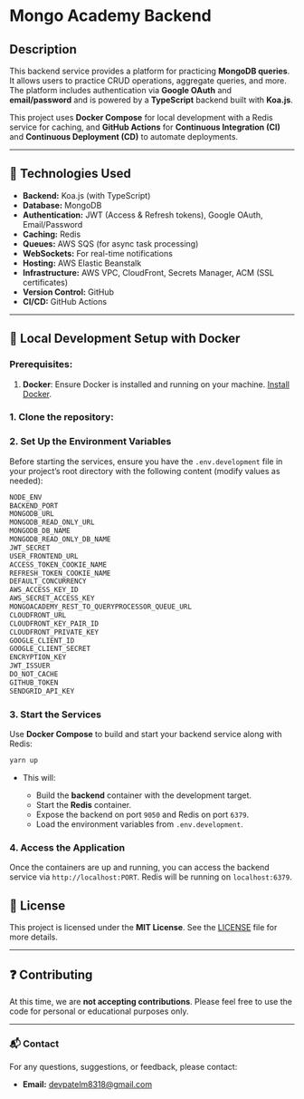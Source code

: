# Mongo Academy Backend

## Description

This backend service provides a platform for practicing **MongoDB queries**. It allows users to practice CRUD operations, aggregate queries, and more. The platform includes authentication via **Google OAuth** and **email/password** and is powered by a **TypeScript** backend built with **Koa.js**.

This project uses **Docker Compose** for local development with a Redis service for caching, and **GitHub Actions** for **Continuous Integration (CI)** and **Continuous Deployment (CD)** to automate deployments.

---
## 🔧 Technologies Used

* **Backend:** Koa.js (with TypeScript)
* **Database:** MongoDB
* **Authentication:** JWT (Access & Refresh tokens), Google OAuth, Email/Password
* **Caching:** Redis
* **Queues:** AWS SQS (for async task processing)
* **WebSockets:** For real-time notifications
* **Hosting:** AWS Elastic Beanstalk
* **Infrastructure:** AWS VPC, CloudFront, Secrets Manager, ACM (SSL certificates)
* **Version Control:** GitHub
* **CI/CD:** GitHub Actions

---

## 🧰 Local Development Setup with Docker

### Prerequisites:

1. **Docker**: Ensure Docker is installed and running on your machine. [Install Docker](https://www.docker.com/get-started).

### 1. Clone the repository:

### 2. Set Up the Environment Variables

Before starting the services, ensure you have the `.env.development` file in your project’s root directory with the following content (modify values as needed):

```bash
NODE_ENV
BACKEND_PORT
MONGODB_URL
MONGODB_READ_ONLY_URL
MONGODB_DB_NAME
MONGODB_READ_ONLY_DB_NAME
JWT_SECRET
USER_FRONTEND_URL
ACCESS_TOKEN_COOKIE_NAME
REFRESH_TOKEN_COOKIE_NAME
DEFAULT_CONCURRENCY
AWS_ACCESS_KEY_ID
AWS_SECRET_ACCESS_KEY
MONGOACADEMY_REST_TO_QUERYPROCESSOR_QUEUE_URL
CLOUDFRONT_URL
CLOUDFRONT_KEY_PAIR_ID
CLOUDFRONT_PRIVATE_KEY
GOOGLE_CLIENT_ID
GOOGLE_CLIENT_SECRET
ENCRYPTION_KEY
JWT_ISSUER
DO_NOT_CACHE
GITHUB_TOKEN
SENDGRID_API_KEY
```

### 3. Start the Services

Use **Docker Compose** to build and start your backend service along with Redis:

```bash
yarn up
```

* This will:

  * Build the **backend** container with the development target.
  * Start the **Redis** container.
  * Expose the backend on port `9050` and Redis on port `6379`.
  * Load the environment variables from `.env.development`.

### 4. Access the Application

Once the containers are up and running, you can access the backend service via `http://localhost:PORT`. Redis will be running on `localhost:6379`.


## 📝 License

This project is licensed under the **MIT License**. See the [LICENSE](LICENSE) file for more details.

---

## ❓ Contributing

At this time, we are **not accepting contributions**. Please feel free to use the code for personal or educational purposes only.

---

### 📬 Contact

For any questions, suggestions, or feedback, please contact:

* **Email:** [devpatelm8318@gmail.com](mailto:devpatelm8318@gmail.com)
